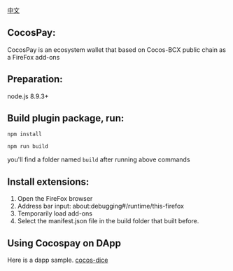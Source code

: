   [中文](https://github.com/wangjiangs/CocosPay-Firefox-add-on/blob/master/README_cn.md)

## CocosPay:

CocosPay is an ecosystem wallet that based on Cocos-BCX public chain as a FireFox add-ons

## Preparation:
node.js 8.9.3+


## Build plugin package, run: 

```
npm install
```

```
npm run build
```

you'll find a folder named `build` after running above commands

## Install extensions:
1. Open the FireFox browser
2. Address bar input: about:debugging#/runtime/this-firefox
3. Temporarily load add-ons
4. Select the manifest.json file in the build folder that built before.


## Using Cocospay on DApp

Here is a dapp sample. [cocos-dice](https://github.com/CocosBCX/cocos-dice-sample) 

